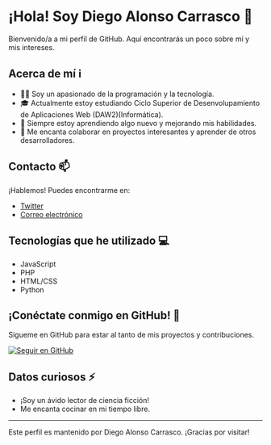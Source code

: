 # ¡Hola! Soy Diego Alonso Carrasco 👋

Bienvenido/a a mi perfil de GitHub. Aquí encontrarás un poco sobre mí y mis intereses.

## Acerca de mí ℹ️

- 👨‍💻 Soy un apasionado de la programación y la tecnología.
- 🎓 Actualmente estoy estudiando Ciclo Superior de Desenvolupamiento de Aplicaciones Web (DAW2)(Informática).
- 🌱 Siempre estoy aprendiendo algo nuevo y mejorando mis habilidades.
- 💬 Me encanta colaborar en proyectos interesantes y aprender de otros desarrolladores.

## Contacto 📫

¡Hablemos! Puedes encontrarme en:

- [Twitter](https://twitter.com/1Diedan1)
- [Correo electrónico](mailto:diedansmash02@gmail.com)

## Tecnologías que he utilizado 💻

- JavaScript
- PHP
- HTML/CSS
- Python

## ¡Conéctate conmigo en GitHub! 🌟

Sígueme en GitHub para estar al tanto de mis proyectos y contribuciones.

[![Seguir en GitHub](https://img.shields.io/github/followers/DiegoAlonsoCarrasco?style=social)](https://github.com/DiegoAlonsoCarrasco)

## Datos curiosos ⚡

- ¡Soy un ávido lector de ciencia ficción!
- Me encanta cocinar en mi tiempo libre.

---

Este perfil es mantenido por Diego Alonso Carrasco. ¡Gracias por visitar!
